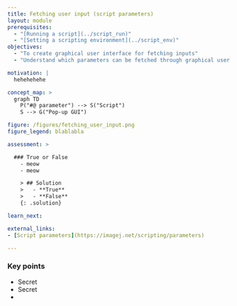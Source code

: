 ```yaml
---
title: Fetching user input (script parameters)
layout: module
prerequisites:
  - "[Running a script](../script_run)"
  - "[Setting a scripting environment](../script_env)"
objectives:
  - "To create graphical user interface for fetching inputs"
  - "Understand which parameters can be fetched through graphical user interface"

motivation: |
  hehehehehe

concept_map: >
  graph TD
    P("#@ parameter") --> S("Script")
    S --> G("Pop-up GUI")

figure: /figures/fetching_user_input.png
figure_legend: blablabla

assessment: >

  ### True or False
    - meow
    - meow

    > ## Solution
    >   - **True**
    >   - **False**
    {: .solution}

learn_next:

external_links:
- [Script parameters](https://imagej.net/scripting/parameters)

---
```


### Key points
- Secret
- Secret
-

